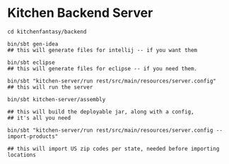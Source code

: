 Kitchen Backend Server
==================

    cd kitchenfantasy/backend

    bin/sbt gen-idea
    ## this will generate files for intellij -- if you want them

    bin/sbt eclipse
    ## this will generate files for eclipse -- if you need them.

    bin/sbt "kitchen-server/run rest/src/main/resources/server.config"
    ## this will run the server

    bin/sbt kitchen-server/assembly

    ## this will build the deployable jar, along with a config, 
    ## it's all you need

    bin/sbt "kitchen-server/run rest/src/main/resources/server.config --import-products"

    ## this will import US zip codes per state, needed before importing locations
